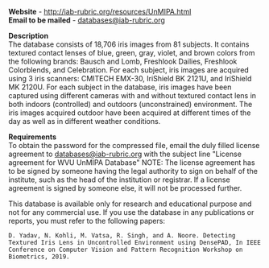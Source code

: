 **Website** - http://iab-rubric.org/resources/UnMIPA.html<br/>
**Email to be mailed** - databases@iab-rubric.org

**Description**<br/>
The database consists of 18,706 iris images from 81 subjects. It contains textured contact lenses of blue, green, gray, violet, and brown colors from the following brands: Bausch and Lomb, Freshlook Dailies, Freshlook Colorblends, and Celebration. For each subject, iris images are acquired using 3 iris scanners: CMITECH EMX-30, IriShield BK 2121U, and IriShield MK 2120U.
For each subject in the database, iris images have been captured using different cameras with and without textured contact lens in both indoors (controlled) and outdoors (unconstrained) environment. The iris images acquired outdoor have been acquired at different times of the day as well as in different weather conditions.

**Requirements**<br/>
To obtain the password for the compressed file, email the duly filled license agreement to databases@iab-rubric.org with the subject line "License agreement for WVU UnMIPA Database"
NOTE: The license agreement has to be signed by someone having the legal authority to sign on behalf of the institute, such as the head of the institution or registrar. If a license agreement is signed by someone else, it will not be processed further.

This database is available only for research and educational purpose and not for any commercial use. If you use the database in any publications or reports, you must refer to the following papers:

    D. Yadav, N. Kohli, M. Vatsa, R. Singh, and A. Noore. Detecting Textured Iris Lens in Uncontrolled Environment using DensePAD, In IEEE Conference on Computer Vision and Pattern Recognition Workshop on Biometrics, 2019.
